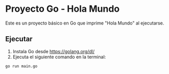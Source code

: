 # Proyecto Go - Hola Mundo

Este es un proyecto básico en Go que imprime "Hola Mundo" al ejecutarse.

## Ejecutar

1. Instala Go desde https://golang.org/dl/
2. Ejecuta el siguiente comando en la terminal:

```
go run main.go
```
